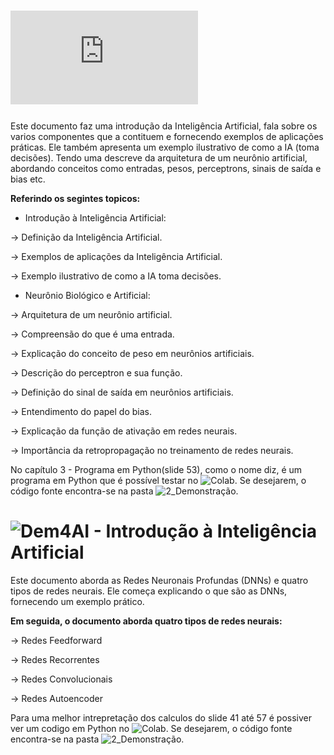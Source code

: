 # ![Dem4AI - Introdução à Inteligência Artificial](https://github.com/ipleiria-robotics/Dem4AI/blob/main/1_Documentos/Dem4AI%20-%20Introdu%C3%A7%C3%A3o%20%C3%A0%20Intelig%C3%AAncia%20Artificial.pdf)

Este documento faz uma introdução da Inteligência Artificial, fala sobre os varios componentes que a contituem e fornecendo exemplos de aplicações práticas. Ele também apresenta um exemplo ilustrativo de como a IA (toma decisões).
Tendo uma descreve da arquitetura de um neurônio artificial, abordando conceitos como entradas, pesos, perceptrons, sinais de saída e bias etc. 

**Referindo os segintes topicos:**

- Introdução à Inteligência Artificial:

-> Definição da Inteligência Artificial.

-> Exemplos de aplicações da Inteligência Artificial.

-> Exemplo ilustrativo de como a IA toma decisões.

- Neurônio Biológico e Artificial:

-> Arquitetura de um neurônio artificial. 

-> Compreensão do que é uma entrada.

-> Explicação do conceito de peso em neurônios artificiais.

-> Descrição do perceptron e sua função.

-> Definição do sinal de saída em neurônios artificiais.

-> Entendimento do papel do bias.

-> Explicação da função de ativação em redes neurais.

-> Importância da retropropagação no treinamento de redes neurais.

No capítulo 3 - Programa em Python(slide 53), como o nome diz, é um programa em Python que é possível testar no ![Colab](https://colab.research.google.com/drive/1JCPxj_SKW8FbKyXmfAfIugp1sqvmx5mH?authuser=2#scrollTo=Gmw9p9moiodW). Se desejarem, o código fonte encontra-se na pasta ![2_Demonstração](https://github.com/ipleiria-robotics/Dem4AI/blob/main/2_Demonstracao/DEM4AI_Classifica%C3%A7%C3%A3o_das_frutas_Ma%C3%A7%C3%A3_Banana.ipynb).

# ![Dem4AI - Introdução à Inteligência Artificial]()

Este documento aborda as Redes Neuronais Profundas (DNNs) e quatro tipos de redes neurais. Ele começa explicando o que são as DNNs, fornecendo um exemplo prático.

**Em seguida, o documento aborda quatro tipos de redes neurais:**

-> Redes Feedforward 

-> Redes Recorrentes

-> Redes Convolucionais

-> Redes Autoencoder

Para uma melhor intrepretação dos calculos do slide 41 até 57 é possiver ver um codigo em Python no ![Colab](https://colab.research.google.com/drive/1WsSyjNaYudU-O8wN9NeQIvvTlRQVzJW7). Se desejarem, o código fonte encontra-se na pasta ![2_Demonstração](https://github.com/ipleiria-robotics/Dem4AI/blob/main/2_Demonstracao/DEM4AI_Classifica%C3%A7%C3%A3o_das_frutas_Ma%C3%A7%C3%A3_Banana.ipynb).
